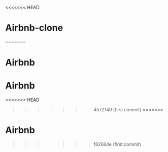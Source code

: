<<<<<<< HEAD
# Airbnb-clone
=======
# Airbnb
# Airbnb
<<<<<<< HEAD
>>>>>>> 4572149 (first commit)
=======
# Airbnb
>>>>>>> f8286de (first commit)
